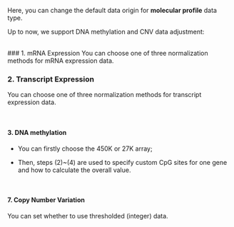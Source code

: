 Here, you can change the default data origin for **molecular profile** data type.

Up to now, we support DNA methylation and CNV data adjustment:


<br>
### 1. mRNA Expression
You can choose one of three normalization methods for mRNA expression data.

<br>

### 2. Transcript Expression

You can choose one of three normalization methods for transcript expression data.

<br>



#### 3. DNA methylation

- You can firstly choose the 450K or 27K array;

- Then,  steps (2)~(4) are used to specify custom CpG sites for one gene and how to calculate the overall value.

<br>

#### 7. Copy Number Variation

You can set whether to use thresholded (integer) data.









